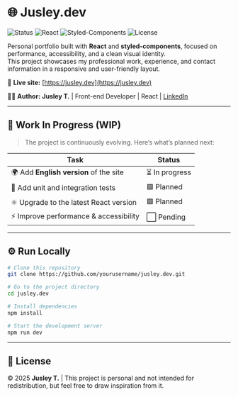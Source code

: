 # 🌐 Jusley.dev

![Status](https://img.shields.io/badge/status-active-success.svg)
![React](https://img.shields.io/badge/React-20232A?logo=react&logoColor=61DAFB)
![Styled-Components](https://img.shields.io/badge/Styled--Components-DB7093?logo=styled-components&logoColor=white)
![License](https://img.shields.io/badge/license-Personal-lightgrey)

Personal portfolio built with **React** and **styled-components**, focused on performance, accessibility, and a clean visual identity.  
This project showcases my professional work, experience, and contact information in a responsive and user-friendly layout.


🔗 **Live site:** [https://jusley.dev](https://jusley.dev)

👩‍💻 **Author:** **Jusley T.** | Front-end Developer | React | [LinkedIn]([https://jusley.dev](https://www.linkedin.com/in/jusleytavares/))

---

## 🧪 Work In Progress (WIP)

> The project is continuously evolving. Here’s what’s planned next:

| Task | Status |
|------|---------|
| 🌍 Add **English version** of the site | ⏳ In progress |
| 🧩 Add unit and integration tests | 🟩 Planned |
| ⚛️ Upgrade to the latest React version | 🟩 Planned |
| ⚡ Improve performance & accessibility | ⬜ Pending |

---

## ⚙️ Run Locally

```bash
# Clone this repository
git clone https://github.com/yourusername/jusley.dev.git

# Go to the project directory
cd jusley.dev

# Install dependencies
npm install

# Start the development server
npm run dev
```
---

## 🪪 License

© 2025 **Jusley T.** | This project is personal and not intended for redistribution, but feel free to draw inspiration from it.

